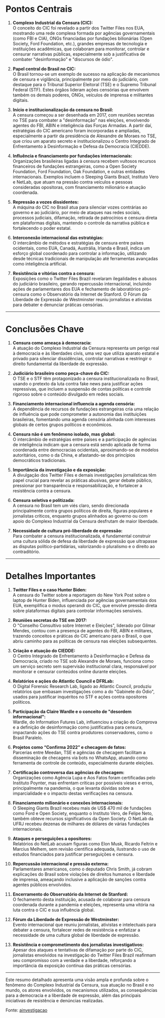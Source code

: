 # Pontos Centrais

1. **Complexo Industrial da Censura (CIC):**  
   O conceito do CIC foi revelado a partir dos Twitter Files nos EUA, mostrando uma rede complexa formada por agências governamentais (como FBI e CIA), ONGs financiadas por fundações bilionárias (Open Society, Ford Foundation, etc.), grandes empresas de tecnologia e instituições acadêmicas, que colaboram para monitorar, controlar e censurar narrativas públicas, especialmente sob a justificativa de combater "desinformação" e "discursos de ódio".

2. **Papel central do Brasil no CIC:**  
   O Brasil tornou-se um exemplo de sucesso na aplicação de mecanismos de censura e vigilância, principalmente por meio do judiciário, com destaque para o Tribunal Superior Eleitoral (TSE) e o Supremo Tribunal Federal (STF). Estes órgãos lideram ações censórias que envolvem também os demais poderes, ONGs, veículos de imprensa e militantes digitais.

3. **Início e institucionalização da censura no Brasil:**  
   A censura começou a ser desenhada em 2017, com reuniões secretas no TSE para combater a "desinformação" nas eleições, envolvendo agentes do FBI, ABIN e inteligência das Forças Armadas. A partir daí, estratégias do CIC americano foram incorporadas e ampliadas, especialmente a partir da presidência de Alexandre de Moraes no TSE, que criou um aparato secreto e institucionalizou o Centro Integrado de Enfrentamento à Desinformação e Defesa da Democracia (CIEDDE).

4. **Influência e financiamento por fundações internacionais:**  
   Organizações brasileiras ligadas à censura recebem vultosos recursos financeiros de fundações estrangeiras, como a Open Society Foundation, Ford Foundation, Oak Foundation, e outras entidades internacionais. Exemplos incluem o Sleeping Giants Brazil, Instituto Vero e NetLab, que atuam na pressão contra veículos e pessoas consideradas opositoras, com financiamento milionário e atuação coordenada.

5. **Repressão a vozes dissidentes:**  
   A máquina do CIC no Brasil atua para silenciar vozes contrárias ao governo e ao judiciário, por meio de ataques nas redes sociais, processos judiciais, difamação, retirada de patrocínios e censura direta em plataformas digitais, mantendo o controle da narrativa pública e fortalecendo o poder estatal.

6. **Interconexão internacional das estratégias:**  
   O intercâmbio de métodos e estratégias de censura entre países ocidentais, como EUA, Canadá, Austrália, Irlanda e Brasil, indica um esforço global coordenado para controlar a informação, utilizando desde técnicas tradicionais de manipulação até ferramentas avançadas como inteligência artificial.

7. **Resistência e vitórias contra a censura:**  
   Exposições como o Twitter Files Brazil revelaram ilegalidades e abusos do judiciário brasileiro, gerando repercussão internacional, incluindo ações de parlamentares dos EUA e fechamento de laboratórios pró-censura como o Observatório da Internet de Stanford. O Fórum da Liberdade de Expressão de Westminster reuniu jornalistas e ativistas para debater e denunciar práticas censórias.

---

# Conclusões Chave

1. **Censura como ameaça à democracia:**  
   A atuação do Complexo Industrial da Censura representa um perigo real à democracia e às liberdades civis, uma vez que utiliza aparato estatal e privado para silenciar dissidências, controlar narrativas e restringir o direito fundamental da liberdade de expressão.

2. **Judiciário brasileiro como peça-chave do CIC:**  
   O TSE e o STF têm protagonizado a censura institucionalizada no Brasil, usando o pretexto da luta contra fake news para justificar ações repressivas, que incluem a suspensão de contas políticas e controle rigoroso sobre o conteúdo divulgado em redes sociais.

3. **Financiamento internacional influencia a agenda censória:**  
   A dependência de recursos de fundações estrangeiras cria uma relação de influência que pode comprometer a autonomia das instituições brasileiras, fomentando uma agenda censória alinhada com interesses globais de certos grupos políticos e econômicos.

4. **Censura não é um fenômeno isolado, mas global:**  
   O intercâmbio de estratégias entre países e a participação de agências de inteligência indicam que a censura está sendo aplicada de forma coordenada entre democracias ocidentais, aproximando-se de modelos autoritários, como o da China, e afastando-se dos princípios democráticos tradicionais.

5. **Importância da investigação e da exposição:**  
   A divulgação dos Twitter Files e demais investigações jornalísticas têm papel crucial para revelar as práticas abusivas, gerar debate público, pressionar por transparência e responsabilização, e fortalecer a resistência contra a censura.

6. **Censura seletiva e politizada:**  
   A censura no Brasil tem um viés claro, sendo direcionada principalmente contra grupos políticos de direita, figuras populares e jornalistas críticos, enquanto grupos alinhados ao governo ou com apoio do Complexo Industrial da Censura desfrutam de maior liberdade.

7. **Necessidade de cultura pró-liberdade de expressão:**  
   Para combater a censura institucionalizada, é fundamental construir uma cultura sólida de defesa da liberdade de expressão que ultrapasse as disputas político-partidárias, valorizando o pluralismo e o direito ao contraditório.

---

# Detalhes Importantes

1. **Twitter Files e o caso Hunter Biden:**  
   A censura do Twitter sobre a reportagem do New York Post sobre o laptop de Hunter Biden, influenciada por agências governamentais dos EUA, exemplifica o modus operandi do CIC, que envolve pressão direta sobre plataformas digitais para controlar informações sensíveis.

2. **Reuniões secretas do TSE em 2017:**  
   O "Conselho Consultivo sobre Internet e Eleições", liderado por Gilmar Mendes, contou com a presença de agentes do FBI, ABIN e militares, trazendo conceitos e práticas do CIC americano para o Brasil, o que abriu caminho para as políticas de censura nas eleições subsequentes.

3. **Criação e atuação do CIEDDE:**  
   O Centro Integrado de Enfrentamento à Desinformação e Defesa da Democracia, criado no TSE sob Alexandre de Moraes, funciona como um serviço secreto sem supervisão institucional clara, responsável por monitorar e censurar conteúdos online durante eleições.

4. **Relatórios e ações do Atlantic Council e DFRLab:**  
   O Digital Forensic Research Lab, ligado ao Atlantic Council, produziu relatórios que embasam investigações como a do "Gabinete do Ódio", usados para justificar inquéritos no STF e ações contra opositores políticos.

5. **Participação da Claire Wardle e o conceito de "desordem informacional":**  
   Wardle, do Information Futures Lab, influenciou a criação do Comprova e a definição de desinformação como justificativa para censura, impactando ações do TSE contra produtores conservadores, como o Brasil Paralelo.

6. **Projetos como “Confirma 2022” e checagem de fatos:**  
   Parcerias entre Meedan, TSE e agências de checagem facilitam a disseminação de checagens via bots no WhatsApp, atuando como ferramenta de controle de conteúdo, especialmente durante eleições.

7. **Certificação controversa das agências de checagem:**  
   Organizações como Agência Lupa e Aos Fatos foram certificadas pelo Instituto Poynter, mas enfrentam críticas por possíveis vieses e erros, principalmente na pandemia, o que levanta dúvidas sobre a imparcialidade e o impacto destas verificações na censura.

8. **Financiamento milionário e conexões internacionais:**  
   O Sleeping Giants Brazil recebeu mais de US$ 470 mil de fundações como Ford e Open Society, enquanto o Instituto Vero, de Felipe Neto, também obteve recursos significativos da Open Society. O NetLab da UFRJ recebeu dezenas de milhares de dólares de várias fundações internacionais.

9. **Ataques e perseguições a opositores:**  
   Relatórios do NetLab acusam figuras como Elon Musk, Ricardo Feltrin e Marcius Melhem, sem revisão científica adequada, ilustrando o uso de estudos financiados para justificar perseguições e censura.

10. **Repercussão internacional e pressão externa:**  
    Parlamentares americanos, como o deputado Chris Smith, já cobram explicações do Brasil sobre violações de direitos humanos e liberdade de imprensa, ameaçando inclusive a aplicação de sanções contra agentes públicos envolvidos.

11. **Encerramento do Observatório da Internet de Stanford:**  
    O fechamento desta instituição, acusada de colaborar para censura coordenada durante a pandemia e eleições, representa uma vitória na luta contra o CIC e sua influência global.

12. **Fórum da Liberdade de Expressão de Westminster:**  
    Evento internacional que reuniu jornalistas, ativistas e intelectuais para debater a censura, fortalecer redes de resistência e enfatizar a necessidade de uma cultura global de liberdade de expressão.

13. **Resistência e comprometimento dos jornalistas investigativos:**  
    Apesar dos ataques e tentativas de difamação por parte do CIC, jornalistas envolvidos na investigação do Twitter Files Brazil reafirmam seu compromisso com a verdade e a liberdade, reforçando a importância da exposição contínua das práticas censórias.

---

Este resumo detalhado apresenta uma visão ampla e profunda sobre o fenômeno do Complexo Industrial da Censura, sua atuação no Brasil e no mundo, os atores envolvidos, os mecanismos utilizados, as consequências para a democracia e a liberdade de expressão, além das principais iniciativas de resistência e denúncias realizadas.

Fonte: [ainvestigacao](https://www.ainvestigacao.com/p/desvendando-o-complexo-industrial)